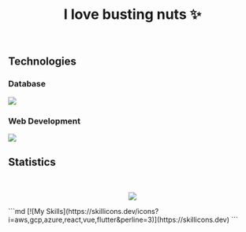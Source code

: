 <h1 align="center">I love busting nuts ✨</h1>
<br>
<h2>Technologies</h2>
<h3>Database</h3>
<img src="https://skillicons.dev/icons?i=mysql"/>
<br>
<h3>Web Development</h3>
<img src="https://skillicons.dev/icons?i=html,css,js,nodejs"/>
<br>
 <h2>Statistics</h2><br>
<div align="center">
 
 ![](http://github-profile-summary-cards.vercel.app/api/cards/profile-details?username=deltagamingch&theme=tokyonight)
</div>
```md
[![My Skills](https://skillicons.dev/icons?i=aws,gcp,azure,react,vue,flutter&perline=3)](https://skillicons.dev)
```
